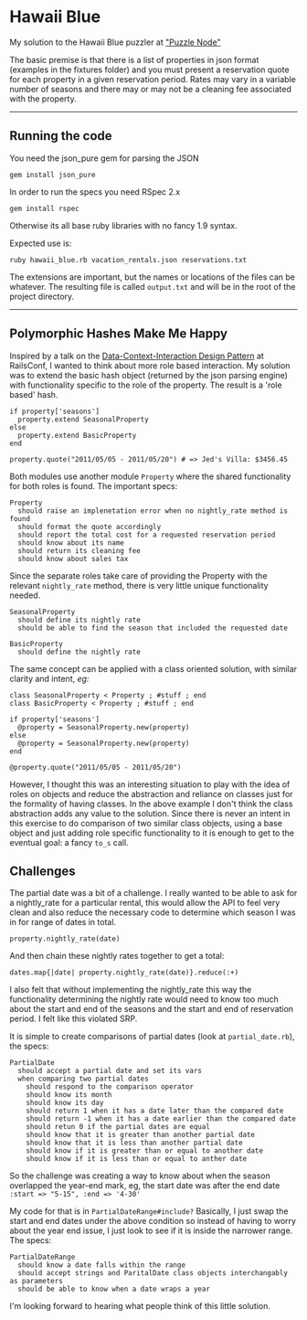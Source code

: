 # Hawaii Blue
My solution to the Hawaii Blue puzzler at ["Puzzle Node"](http://puzzlenode.com/puzzles/13)

The basic premise is that there is a list of properties in json format (examples in the fixtures folder) and you must present a reservation quote for each property in a given reservation period. Rates may vary in a variable number of seasons and there may or may not be a cleaning fee associated with the property. 

* * * 

## Running the code

You need the json_pure gem for parsing the JSON

    gem install json_pure

In order to run the specs you need RSpec 2.x

    gem install rspec

Otherwise its all base ruby libraries with no fancy 1.9 syntax. 

Expected use is:

    ruby hawaii_blue.rb vacation_rentals.json reservations.txt

The extensions are important, but the names or locations of the files can be whatever. The resulting file is called `output.txt` and will be in the root of the project directory.

* * * 

## Polymorphic Hashes Make Me Happy

Inspired by a talk on the [Data-Context-Interaction Design Pattern](http://en.oreilly.com/rails2011/public/schedule/detail/19424) at RailsConf, I wanted to think about more role based interaction. My solution was to extend the basic hash object  (returned by the json parsing engine) with functionality specific to the role of the property. The result is a 'role based' hash.

    if property['seasons']
      property.extend SeasonalProperty
    else
      property.extend BasicProperty
    end
    
    property.quote("2011/05/05 - 2011/05/20") # => Jed's Villa: $3456.45

Both modules use another module `Property` where the shared functionality for both roles is found. The important specs: 

    Property
      should raise an implenetation error when no nightly_rate method is found
      should format the quote accordingly
      should report the total cost for a requested reservation period
      should know about its name
      should return its cleaning fee
      should know about sales tax
  
Since the separate roles take care of providing the Property with the relevant `nightly_rate` method, there is very little unique functionality needed.

    SeasonalProperty
      should define its nightly rate
      should be able to find the season that included the requested date

    BasicProperty
      should define the nightly rate

The same concept can be applied with a class oriented solution, with similar clarity and intent, _eg:_

    class SeasonalProperty < Property ; #stuff ; end
    class BasicProperty < Property ; #stuff ; end
    
    if property['seasons']
      @property = SeasonalProperty.new(property)
    else
      @property = SeasonalProperty.new(property)
    end
   
    @property.quote("2011/05/05 - 2011/05/20")
    
However, I thought this was an interesting situation to play with the idea of roles on objects and reduce the abstraction and reliance on classes just for the formality of having classes. In the above example I don't think the class abstraction adds any value to the solution. Since there is never an intent in this exercise to do comparison of two similar class objects, using a base object and just adding role specific functionality to it is enough to get to the eventual goal: a fancy `to_s` call.

## Challenges

The partial date was a bit of a challenge. I really wanted to be able to ask for a nightly_rate for a particular rental, this would allow the API to feel very clean and also reduce the necessary code to determine which season I was in for range of dates in total.

    property.nightly_rate(date)
    
And then chain these nightly rates together to get a total:

    dates.map{|date| property.nightly_rate(date)}.reduce(:+)

I also felt that without implementing the nightly_rate this way the functionality determining the nightly rate would need to know too much about the start and end of the seasons and the start and end of reservation period. I felt like this violated SRP. 

It is simple to create comparisons of partial dates (look at `partial_date.rb`), the specs:

    PartialDate
      should accept a partial date and set its vars
      when comparing two partial dates
        should respond to the comparison operator
        should know its month
        should know its day
        should return 1 when it has a date later than the compared date
        should return -1 when it has a date earlier than the compared date
        should retun 0 if the partial dates are equal
        should know that it is greater than another partial date
        should know that it is less than another partial date
        should know if it is greater than or equal to another date
        should know if it is less than or equal to anther date

So the challenge was creating a way to know about when the season overlapped the year-end mark, eg, the start date was after the end date `:start => "5-15", :end => '4-30'`

My code for that is in `PartialDateRange#include?` Basically, I just swap the start and end dates under the above condition so instead of having to worry about the year end issue, I just look to see if it is inside the narrower range. The specs:

    PartialDateRange
      should know a date falls within the range
      should accept strings and ParitalDate class objects interchangably as parameters
      should be able to know when a date wraps a year
      
I'm looking forward to hearing what people think of this little solution.



  
